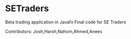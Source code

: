 # SETraders
Beta trading application in Javafx
Final code for SE Traders

Contributors: Josh,Harsh,Nahom,Ahmed,Anees
